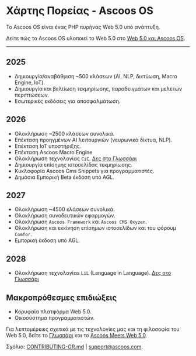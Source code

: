# Χάρτης Πορείας - Ascoos OS

Το Ascoos OS είναι ένας PHP πυρήνας Web 5.0 υπό ανάπτυξη.

Δείτε πώς το Ascoos OS υλοποιεί το Web 5.0 στο [Web 5.0 και Ascoos OS](./WEB5-GR.md).

---

## 2025
- Δημιουργία/αναβάθμιση ~500 κλάσεων (AI, NLP, δικτύωση, Macro Engine, IoT).
- Δημιουργία και βελτίωση τεκμηρίωσης, παραδειγμάτων και μελετών περιπτώσεων.
- Εσωτερικές εκδόσεις για αποσφαλμάτωση.

## 2026
- Ολοκλήρωση ~2500 κλάσεων συνολικά.
- Επέκταση προηγμένων AI λειτουργιών (νευρωνικά δίκτυα, NLP).
- Επέκταση IoT υποστήριξης.
- Επέκταση Ascoos Macro Engine
- Ολοκλήρωση τεχνολογίας `CiC`. [Δες στο Γλωσσάρι](GLOSSARY-GR.md#cms--ui-τεχνολογίες)
- Δημιουργία επίσημης ιστοσελίδας τεκμηρίωσης.
- Κυκλοφορία Ascoos Cms Snippets για προγραμματιστές.
- Δημόσια Εμπορική Beta έκδοση υπό AGL.

## 2027
- Ολοκλήρωση ~4500 κλάσεων συνολικά.
- Ολοκλήρωση συνοδευτικών εφαρμογών.
- Ολοκλήρωση `Ascoos Framework` και `Ascoos CMS Oxyzen`.
- Ολοκλήρωση και εκκίνηση επίσημων ιστοσελίδων και του φόρουμ `Comfor`.
- Εμπορική έκδοση υπό AGL.

## 2028
- Ολοκλήρωση τεχνολογίαs `LiL` (Language in Language). [Δες στο Γλωσσάρι](GLOSSARY-GR.md#cms--ui-τεχνολογίες)

## Μακροπρόθεσμες επιδιώξεις
- Κορυφαία πλατφόρμα Web 5.0.
- Οικοσύστημα προγραμματιστών.

Για λεπτομέρειες σχετικά με τις τεχνολογίες μας και τη φιλοσοφία του Web 5.0, δείτε το [Γλωσσάρι](./GLOSSARY-GR.md) και το [Ascoos Meets Web 5.0](https://os.ascoos.com/docs/articles/ascoos-meets-web5-el.html).

Σχόλια: [CONTRIBUTING-GR.md](CONTRIBUTING-GR.md) | [support@ascoos.com](mailto:support@ascoos.com).